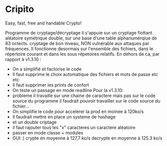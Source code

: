 # Cripito
Easy, fast, free and handable Crypto!

Programme de cryptage/décryptage  il s'appuie sur  un cryptage flottant aléatoire
 symétrique double, sur une base d'une table alphanumérqiue de 83 octects.
cryptage de bon niveau, NON vulnérable aux attaques par fréquences.
Il fonctionne desormais sur l'ensemble des fichiers, dans le répertoire courant
 et dans les sous répetoires relatifs.
En dehors de ca, par rapport à v1.3.10 : 
* On a simplifié et factorise le code
* Il faut supprime le choix automatique des fichiers et mots de passe etc etc 
* Il faut supprimer les prints de confort
* On teste un passage en mode readline
Pour la v1.3.10:
* probleme il travaille sur une chaine de caractere mais pas sur le code source 
du programme il faudrait pouvoir travailler sur le code source du fichier...
* On simplifie le code pour accelerer la prod en moinee à 120ko/s
* Il faudrait mettre en place un systeme de hashage
* et un double criptage
* il faut rajouter tous les "x" caracteres un caractere aléatoire
* passer en mode classe  + modules
* GUI :)
crypte en moyenne à 127,7 ko/s
decrypte en moyenne à 125.3 ko/s
